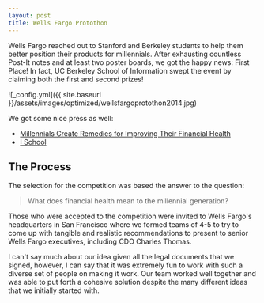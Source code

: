 ```yaml
---
layout: post
title: Wells Fargo Protothon
---
```


Wells Fargo reached out to Stanford and Berkeley students to help them better position their products for millennials. After exhausting countless Post-It notes and at least two poster boards, we got the happy news: First Place! In fact, UC Berkeley School of Information swept the event by claiming both the first and second prizes!

![_config.yml]({{ site.baseurl }}/assets/images/optimized/wellsfargoprotothon2014.jpg)

We got some nice press as well:

* [Millennials Create Remedies for Improving Their Financial Health](http://stories.wellsfargobank.com/millennials-create-remedies-improving-financial-health/?cid=facebook)
* [I School](http://www.ischool.berkeley.edu/newsandevents/news/20141208wellsfargoprotothon)

## The Process

The selection for the competition was based the answer to the question: 

> What does financial health mean to the millennial generation?

Those who were accepted to the competition were invited to Wells Fargo's headquarters in San Francisco where we formed teams of 4-5 to try to come up with tangible and realistic recommendations to present to senior Wells Fargo executives, including CDO Charles Thomas.

I can't say much about our idea given all the legal documents that we signed, however, I can say that it was extremely fun to work with such a diverse set of people on making it work. Our team worked well together and was able to put forth a cohesive solution despite the many different ideas that we initially started with.

